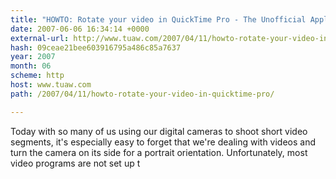 ```yaml
---
title: "HOWTO: Rotate your video in QuickTime Pro - The Unofficial Apple Weblog (TUAW)"
date: 2007-06-06 16:34:14 +0000
external-url: http://www.tuaw.com/2007/04/11/howto-rotate-your-video-in-quicktime-pro/
hash: 09ceae21bee603916795a486c85a7637
year: 2007
month: 06
scheme: http
host: www.tuaw.com
path: /2007/04/11/howto-rotate-your-video-in-quicktime-pro/

---
```


Today with so many of us using our digital cameras to shoot short video segments, it's especially easy to forget that we're dealing with videos and turn the camera on its side for a portrait orientation. Unfortunately, most video programs are not set up t
